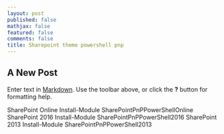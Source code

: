```yaml
---
layout: post
published: false
mathjax: false
featured: false
comments: false
title: Sharepoint theme powershell pnp
---
```

## A New Post

Enter text in [Markdown](http://daringfireball.net/projects/markdown/). Use the toolbar above, or click the **?** button for formatting help.

SharePoint Online	Install-Module SharePointPnPPowerShellOnline
SharePoint 2016	Install-Module SharePointPnPPowerShell2016
SharePoint 2013	Install-Module SharePointPnPPowerShell2013


